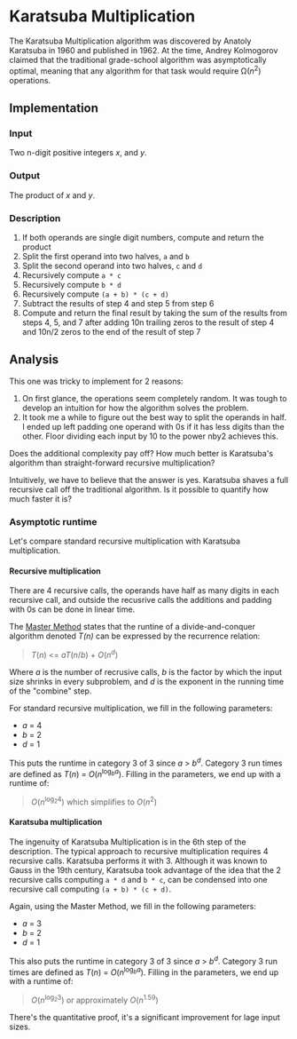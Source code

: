 # Karatsuba Multiplication

The Karatsuba Multiplication algorithm was discovered by Anatoly Karatsuba in
1960 and published in 1962. At the time, Andrey Kolmogorov claimed that the
traditional grade-school algorithm was asymptotically optimal, meaning that any
algorithm for that task would require Ω(*n*<sup>2</sup>) operations.

## Implementation 

### Input

Two n-digit positive integers *x*, and *y*.

### Output

The product of *x* and *y*.

### Description 
1. If both operands are single digit numbers, compute and return the product
2. Split the first operand into two halves, `a` and `b`
3. Split the second operand into two halves, `c` and `d`
4. Recursively compute `a * c`
5. Recursively compute `b * d`
6. Recursively compute `(a + b) * (c + d)`
7. Subtract the results of step 4 and step 5 from step 6
8. Compute and return the final result by taking the sum of the results from
   steps 4, 5, and 7 after adding 10<super>n</super> trailing zeros to the
   result of step 4 and 10<super>n/2</super> zeros to the end of the result of
   step 7

## Analysis

This one was tricky to implement for 2 reasons:
  1. On first glance, the operations seem completely random. It was tough to
     develop an intuition for how the algorithm solves the problem.
  2. It took me a while to figure out the best way to split the operands in
     half. I ended up left padding one operand with 0s if it has less digits than
     the other. Floor dividing each input by 10 to the power nby2 achieves this.

Does the additional complexity pay off? How much better is Karatsuba's algorithm
than straight-forward recursive multiplication?

Intuitively, we have to believe that the answer is yes. Karatsuba shaves a full
recursive call off the traditional algorithm. Is it possible to quantify how much
faster it is?

### Asymptotic runtime

Let's compare standard recursive multiplication with Karatsuba multiplication.

#### Recursive multiplication

There are 4 recursive calls, the operands have half as many digits in each
recursive call, and outside the recusrive calls the additions and padding with
0s can be done in linear time.

The [Master
Method](https://en.wikipedia.org/wiki/Master_theorem_(analysis_of_algorithms))
states that the runtine of a divide-and-conquer algorithm denoted *T(n)* can be
expressed by the recurrence relation:

> *T*(*n*) <= *aT*(*n*/*b*) + *O*(*n*<sup>*d*</sup>)

Where *a* is the number of recrusive calls, *b* is the factor by which the input
size shrinks in every subproblem, and *d* is the exponent in the running time of
the "combine" step.

For standard recursive multiplication, we fill in the following parameters:
- *a* = 4
- *b* = 2
- *d* = 1

This puts the runtime in category 3 of 3 since *a* > *b<sup>d</sup>*. Category 3 run
times are defined as *T*(*n*) = *O*(*n*<sup>log<sub>*b*</sub>*a*</sup>). Filling in the
parameters, we end up with a runtime of:

> *O*(*n*<sup>log<sub>2</sub>4</sup>) which simplifies to *O*(*n*<sup>2</sup>)

#### Karatsuba multiplication

The ingenuity of Karatsuba Multiplication is in the 6th step of the description.
The typical approach to recursive multiplication requires 4 recursive calls.
Karatsuba performs it with 3. Although it was known to Gauss in the 19th
century, Karatsuba took advantage of the idea that the 2 recursive calls
computing `a * d` and `b * c`, can be condensed into one recursive call
computing `(a + b) * (c + d)`.

Again, using the Master Method, we fill in the following parameters:
- *a* = 3
- *b* = 2
- *d* = 1

This also puts the runtime in category 3 of 3 since *a* > *b<sup>d</sup>*. Category 3 run
times are defined as *T*(*n*) = *O*(*n*<sup>log<sub>*b*</sub>*a*</sup>). Filling in the
parameters, we end up with a runtime of:

> *O*(*n*<sup>log<sub>2</sub>3</sup>) or approximately *O*(*n*<sup>1.59</sup>)

There's the quantitative proof, it's a significant improvement for lage input sizes.